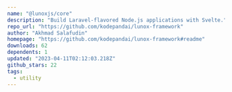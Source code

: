 ```yaml
---
name: "@lunoxjs/core"
description: "Build Laravel-flavored Node.js applications with Svelte."
repo_url: "https://github.com/kodepandai/lunox-framework"
author: "Akhmad Salafudin"
homepage: "https://github.com/kodepandai/lunox-framework#readme"
downloads: 62
dependents: 1
updated: "2023-04-11T02:12:03.218Z"
github_stars: 22
tags: 
  - utility
---
```

